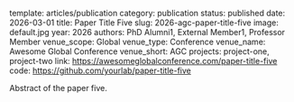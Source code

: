 template: articles/publication
category: publication
status: published
date: 2026-03-01
title: Paper Title Five
slug: 2026-agc-paper-title-five
image: default.jpg
year: 2026
authors: PhD Alumni1, External Member1, Professor Member
venue_scope: Global
venue_type: Conference
venue_name: Awesome Global Conference
venue_short: AGC
projects: project-one, project-two
link: https://awesomeglobalconference.com/paper-title-five
code: https://github.com/yourlab/paper-title-five

Abstract of the paper five.
